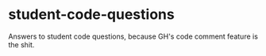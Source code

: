 # student-code-questions
Answers to student code questions, because GH's code comment feature is the shit.
